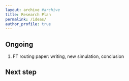 ```yaml
---
layout: archive #archive
title: Research Plan
permalink: /ideas/
author_profile: true
---
```


## Ongoing

1. FT routing paper: writing, new simulation, conclusion 

## Next step
